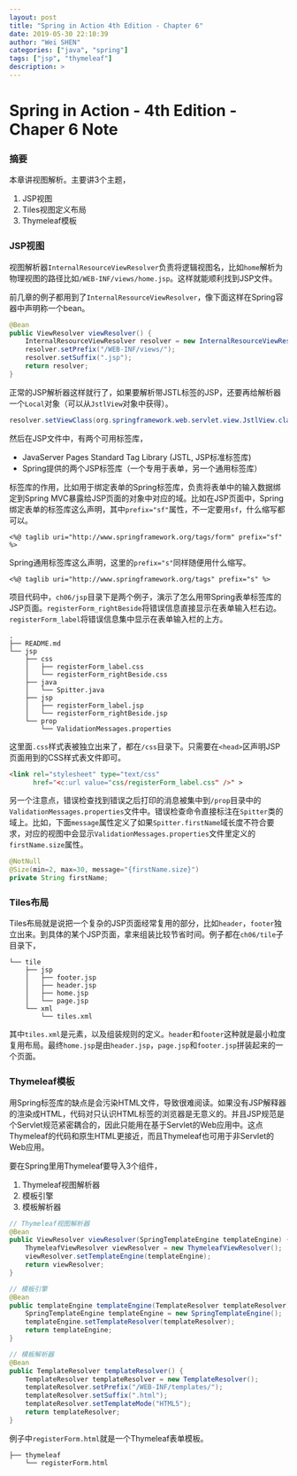 ```yaml
---
layout: post
title: "Spring in Action 4th Edition - Chapter 6"
date: 2019-05-30 22:10:39
author: "Wei SHEN"
categories: ["java", "spring"]
tags: ["jsp", "thymeleaf"]
description: >
---
```


# Spring in Action - 4th Edition - Chaper 6 Note

### 摘要
本章讲视图解析。主要讲3个主题，
1. JSP视图
2. Tiles视图定义布局
3. Thymeleaf模板

### JSP视图
视图解析器`InternalResourceViewResolver`负责将逻辑视图名，比如`home`解析为物理视图的路径比如`/WEB-INF/views/home.jsp`。这样就能顺利找到JSP文件。

前几章的例子都用到了`InternalResourceViewResolver`，像下面这样在Spring容器中声明称一个bean。
```java
@Bean
public ViewResolver viewResolver() {
    InternalResourceViewResolver resolver = new InternalResourceViewResolver();    
    resolver.setPrefix("/WEB-INF/views/");
    resolver.setSuffix(".jsp");
    return resolver;
}
```
正常的JSP解析器这样就行了，如果要解析带JSTL标签的JSP，还要再给解析器一个`Local`对象（可以从`JstlView`对象中获得）。
```java
resolver.setViewClass(org.springframework.web.servlet.view.JstlView.class);
```

然后在JSP文件中，有两个可用标签库，
* JavaServer Pages Standard Tag Library (JSTL, JSP标准标签库)
* Spring提供的两个JSP标签库（一个专用于表单，另一个通用标签库）

标签库的作用，比如用于绑定表单的Spring标签库，负责将表单中的输入数据绑定到Spring MVC暴露给JSP页面的对象中对应的域。比如在JSP页面中，Spring绑定表单的标签库这么声明，其中`prefix="sf"`属性，不一定要用`sf`，什么缩写都可以。
```
<%@ taglib uri="http://www.springframework.org/tags/form" prefix="sf" %>
```
Spring通用标签库这么声明，这里的`prefix="s"`同样随便用什么缩写。
```
<%@ taglib uri="http://www.springframework.org/tags" prefix="s" %>
```

项目代码中，`ch06/jsp`目录下是两个例子，演示了怎么用带Spring表单标签库的JSP页面。`registerForm_rightBeside`将错误信息直接显示在表单输入栏右边。`registerForm_label`将错误信息集中显示在表单输入栏的上方。
```
.
├── README.md
└── jsp
    ├── css
    │   ├── registerForm_label.css
    │   └── registerForm_rightBeside.css
    ├── java
    │   └── Spitter.java
    ├── jsp
    │   ├── registerForm_label.jsp
    │   └── registerForm_rightBeside.jsp
    └── prop
        └── ValidationMessages.properties
```
这里面`.css`样式表被独立出来了，都在`/css`目录下。只需要在`<head>`区声明JSP页面用到的CSS样式表文件即可。
```html
<link rel="stylesheet" type="text/css"
      href="<c:url value="css/registerForm_label.css" />" >
```

另一个注意点，错误检查找到错误之后打印的消息被集中到`/prop`目录中的`ValidationMessages.properties`文件中。错误检查命令直接标注在`Spitter`类的域上。比如，下面`message`属性定义了如果`Spitter.firstName`域长度不符合要求，对应的视图中会显示`ValidationMessages.properties`文件里定义的`firstName.size`属性。
```java
@NotNull
@Size(min=2, max=30, message="{firstName.size}")
private String firstName;
```

### Tiles布局
Tiles布局就是说把一个复杂的JSP页面经常复用的部分，比如`header`，`footer`独立出来。到具体的某个JSP页面，拿来组装比较节省时间。例子都在`ch06/tile`子目录下，
```
└── tile
    ├── jsp
    │   ├── footer.jsp
    │   ├── header.jsp
    │   ├── home.jsp
    │   └── page.jsp
    └── xml
        └── tiles.xml
```
其中`tiles.xml`是元素，以及组装规则的定义。`header`和`footer`这种就是最小粒度复用布局。最终`home.jsp`是由`header.jsp`，`page.jsp`和`footer.jsp`拼装起来的一个页面。

### Thymeleaf模板
用Spring标签库的缺点是会污染HTML文件，导致很难阅读。如果没有JSP解释器的渲染成HTML，代码对只认识HTML标签的浏览器是无意义的。并且JSP规范是个Servlet规范紧密耦合的，因此只能用在基于Servlet的Web应用中。这点Thymeleaf的代码和原生HTML更接近，而且Thymeleaf也可用于非Servlet的Web应用。

要在Spring里用Thymeleaf要导入3个组件，
1. Thymeleaf视图解析器
2. 模板引擎
3. 模板解析器

```java
// Thymeleaf视图解析器
@Bean
public ViewResolver viewResolver(SpringTemplateEngine templateEngine) {
    ThymeleafViewResolver viewResolver = new ThymeleafViewResolver();
    viewResolver.setTemplateEngine(templateEngine);
    return viewResolver;
}

// 模板引擎
@Bean
public templateEngine templateEngine(TemplateResolver templateResolver) {
    SpringTemplateEngine templateEngine = new SpringTemplateEngine();
    templateEngine.setTemplateResolver(templateResolver);
    return templateEngine;
}

// 模板解析器
@Bean
public TemplateResolver templateResolver() {
    TemplateResolver templateResolver = new TemplateResolver();
    templateResolver.setPrefix("/WEB-INF/templates/");
    templateResolver.setSuffix(".html");
    templateResolver.setTemplateMode("HTML5");
    return templateResolver;
}
```

例子中`registerForm.html`就是一个Thymeleaf表单模板。
```
├── thymeleaf
    └── registerForm.html
```
